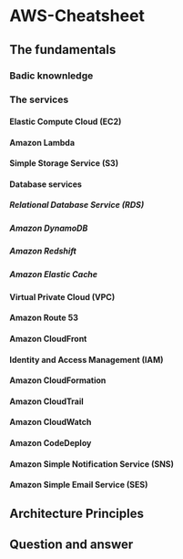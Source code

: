 # AWS-Cheatsheet

## The fundamentals

### Badic knownledge

### The services

#### Elastic Compute Cloud (EC2)

#### Amazon Lambda

#### Simple Storage Service (S3)

#### Database services

##### Relational Database Service (RDS)

##### Amazon DynamoDB

##### Amazon Redshift

##### Amazon Elastic Cache

#### Virtual Private Cloud (VPC)

#### Amazon Route 53

#### Amazon CloudFront

#### Identity and Access Management (IAM)

#### Amazon CloudFormation

#### Amazon CloudTrail

#### Amazon CloudWatch

#### Amazon CodeDeploy

#### Amazon Simple Notification Service (SNS)

#### Amazon Simple Email Service (SES)

## Architecture Principles

## Question and answer
